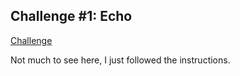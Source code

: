 ## Challenge #1: Echo

[Challenge](https://fly.io/dist-sys/1/)

Not much to see here, I just followed the instructions.
